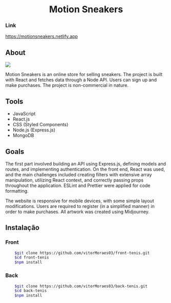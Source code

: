 <h1 align="center">
    Motion Sneakers
</h1>

### Link

https://motionsneakers.netlify.app

## About

<img src="./src/images/motion-full-gif.gif"/>

Motion Sneakers is an online store for selling sneakers. The project is built with React and fetches data through a Node API. Users can sign up and make purchases. The project is non-commercial in nature.


## Tools

- JavaScript
- React.js
- CSS (Styled Components)
- Node.js (Express.js)
- MongoDB

## Goals

The first part involved building an API using Express.js, defining models and routes, and implementing authentication. On the front end, React was used, and the main challenges included creating filters with extensive array manipulation, utilizing React context, and correctly passing props throughout the application. ESLint and Prettier were applied for code formatting.

The website is responsive for mobile devices, with some simple layout modifications. Users are required to register (in a simplified manner) in order to make purchases. All artwork was created using Midjourney.

## Instalação

### Front

```bash
    $git clone https://github.com/vitorMoraes03/front-tenis.git
    $cd front-tenis
    $npm install
```

### Back

```bash
    $git clone https://github.com/vitorMoraes03/back-tenis.git
    $cd back-tenis
    $npm install
```
